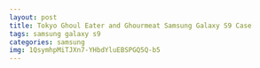 ```yaml
---
layout: post
title: Tokyo Ghoul Eater and Ghourmeat Samsung Galaxy S9 Case
tags: samsung galaxy s9
categories: samsung
img: 1QsymhpMiTJXn7-YHbdYluEBSPGQ5Q-b5
---
```

